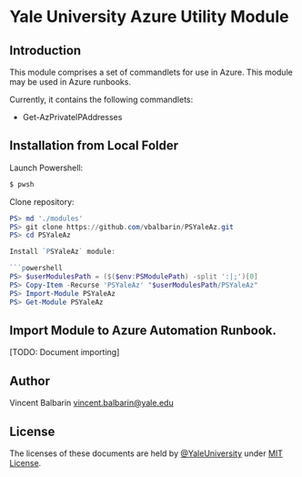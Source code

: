 # Yale University Azure Utility Module

## Introduction

This module comprises a set of commandlets for use in Azure. This module may be used in Azure runbooks.

Currently, it contains the following commandlets:

* Get-AzPrivateIPAddresses

## Installation from Local Folder

Launch Powershell:

```bash
$ pwsh
```

Clone repository:

```powershell
PS> md './modules'
PS> git clone https://github.com/vbalbarin/PSYaleAz.git
PS> cd PSYaleAz

Install `PSYaleAz` module:

```powershell
PS> $userModulesPath = ($($env:PSModulePath) -split ':|;')[0]
PS> Copy-Item -Recurse 'PSYaleAz' "$userModulesPath/PSYaleAz"
PS> Import-Module PSYaleAz
PS> Get-Module PSYaleAz
```

## Import Module to Azure Automation Runbook.

[TODO: Document importing]

## Author

Vincent Balbarin <vincent.balbarin@yale.edu>

## License

The licenses of these documents are held by [@YaleUniversity](https://github.com/YaleUniversity) under [MIT License](/LICENSE.md).